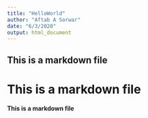 ```yaml
---
title: "HelloWorld"
author: "Aftab A Sorwar"
date: "6/3/2020"
output: html_document
---
```



## This is a markdown file
# This is a markdown file
**This is a markdown file**